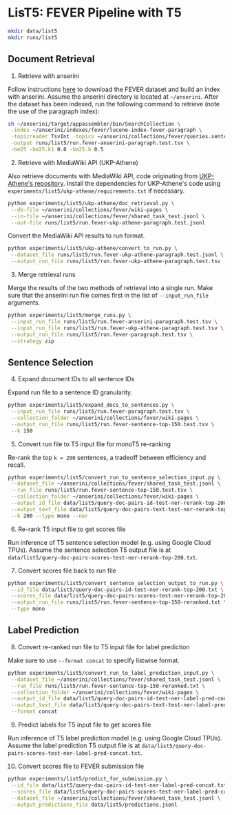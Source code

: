 # LisT5: FEVER Pipeline with T5

```bash
mkdir data/list5
mkdir runs/list5
```

## Document Retrieval

1. Retrieve with anserini

Follow instructions [here](https://github.com/castorini/anserini/blob/master/docs/experiments-fever.md) to download the FEVER dataset and build an index with anserini. Assume the anserini directory is located at `~/anserini`. After the dataset has been indexed, run the following command to retrieve (note the use of the paragraph index):

```bash
sh ~/anserini/target/appassembler/bin/SearchCollection \
 -index ~/anserini/indexes/fever/lucene-index-fever-paragraph \
 -topicreader TsvInt -topics ~/anserini/collections/fever/queries.sentence.test.tsv \
 -output runs/list5/run.fever-anserini-paragraph.test.tsv \
 -bm25 -bm25.k1 0.6 -bm25.b 0.5
```

2. Retrieve with MediaWiki API (UKP-Athene)

Also retrieve documents with MediaWiki API, code originating from [UKP-Athene's repository](https://github.com/UKPLab/fever-2018-team-athene). Install the dependencies for UKP-Athene's code using `experiments/list5/ukp-athene/requirements.txt` if necessary.

```bash
python experiments/list5/ukp-athene/doc_retrieval.py \
 --db-file ~/anserini/collections/fever/wiki-pages \
 --in-file ~/anserini/collections/fever/shared_task_test.jsonl \
 --out-file runs/list5/run.fever-ukp-athene-paragraph.test.jsonl
```

Convert the MediaWiki API results to run format.

```bash
python experiments/list5/ukp-athene/convert_to_run.py \
 --dataset_file runs/list5/run.fever-ukp-athene-paragraph.test.jsonl \
 --output_run_file runs/list5/run.fever-ukp-athene-paragraph.test.tsv
```

3. Merge retrieval runs

Merge the results of the two methods of retrieval into a single run. Make sure that the anserini run file comes first in the list of `--input_run_file` arguments.

```bash
python experiments/list5/merge_runs.py \
 --input_run_file runs/list5/run.fever-anserini-paragraph.test.tsv \
 --input_run_file runs/list5/run.fever-ukp-athene-paragraph.test.tsv \
 --output_run_file runs/list5/run.fever-paragraph.test.tsv \
 --strategy zip
```

## Sentence Selection

4. Expand document IDs to all sentence IDs

Expand run file to a sentence ID granularity.

```bash
python experiments/list5/expand_docs_to_sentences.py \
 --input_run_file runs/list5/run.fever-paragraph.test.tsv \
 --collection_folder ~/anserini/collections/fever/wiki-pages \
 --output_run_file runs/list5/run.fever-sentence-top-150.test.tsv \
 --k 150
```

5. Convert run file to T5 input file for monoT5 re-ranking

Re-rank the top `k = 200` sentences, a tradeoff between efficiency and recall.

```bash
python experiments/list5/convert_run_to_sentence_selection_input.py \
 --dataset_file ~/anserini/collections/fever/shared_task_test.jsonl \
 --run_file runs/list5/run.fever-sentence-top-150.test.tsv \
 --collection_folder ~/anserini/collections/fever/wiki-pages \
 --output_id_file data/list5/query-doc-pairs-id-test-ner-rerank-top-200.txt \
 --output_text_file data/list5/query-doc-pairs-text-test-ner-rerank-top-200.txt \
 --k 200 --type mono --ner
```

6. Re-rank T5 input file to get scores file

Run inference of T5 sentence selection model (e.g. using Google Cloud TPUs). Assume the sentence selection T5 output file is at `data/list5/query-doc-pairs-scores-test-ner-rerank-top-200.txt`.

7. Convert scores file back to run file

```bash
python experiments/list5/convert_sentence_selection_output_to_run.py \
 --id_file data/list5/query-doc-pairs-id-test-ner-rerank-top-200.txt \
 --scores_file data/list5/query-doc-pairs-scores-test-ner-rerank-top-200.txt \
 --output_run_file runs/list5/run.fever-sentence-top-150-reranked.txt \
 --type mono
```

## Label Prediction

8. Convert re-ranked run file to T5 input file for label prediction

Make sure to use `--format concat` to specify listwise format. 

```bash
python experiments/list5/convert_run_to_label_prediction_input.py \
 --dataset_file ~/anserini/collections/fever/shared_task_test.jsonl \
 --run_file runs/list5/run.fever-sentence-top-150-reranked.txt \
 --collection_folder ~/anserini/collections/fever/wiki-pages \
 --output_id_file data/list5/query-doc-pairs-id-test-ner-label-pred-concat.txt \
 --output_text_file data/list5/query-doc-pairs-text-test-ner-label-pred-concat.txt \
 --format concat
```

9. Predict labels for T5 input file to get scores file

Run inference of T5 label prediction model (e.g. using Google Cloud TPUs). Assume the label prediction T5 output file is at `data/list5/query-doc-pairs-scores-test-ner-label-pred-concat.txt`.

10. Convert scores file to FEVER submission file

```bash
python experiments/list5/predict_for_submission.py \
 --id_file data/list5/query-doc-pairs-id-test-ner-label-pred-concat.txt \
 --scores_file data/list5/query-doc-pairs-scores-test-ner-label-pred-concat.txt \
 --dataset_file ~/anserini/collections/fever/shared_task_test.jsonl \
 --output_predictions_file data/list5/predictions.jsonl
```
